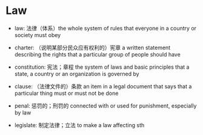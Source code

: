 # Law

- law: 法律（体系）the whole system of rules that everyone in a country or society must obey
- charter: （说明某部分民众应有权利的）宪章 a written statement describing the rights that a particular group of people should have
- constitution: 宪法；章程 the system of laws and basic principles that a state, a country or an organization is governed by

- clause: （法律文件的）条款 an item in a legal document that says that a particular thing must or must not be done

- penal: 惩罚的；刑罚的 connected with or used for punishment, especially by law

- legislate: 制定法律；立法 to make a law affecting sth
